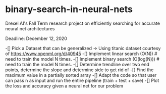 # binary-search-in-neural-nets

Drexel AI's Fall Term research project on efficiently searching for accurate neural net architectures

Deadline: December 12, 2020

-[] Pick a Dataset that can be generalized -> Using titanic dataset courtesy of https://www.openml.org/d/40945
-[] Implement linear search (O(N)) # need to train the model N times. 
-[] Implement binary search (O(log(N))) # need to train the model N times. 
-[] Determine trendline over two end points, determine the slope and determine side to get rid of
-[] Find the maximum value in a partially sorted array
-[] Adapt the code so that user can pass n as input and run the entire pipeline (train + test + save)
-[] Plot the loss and accuracy given a neural net for our problem 
